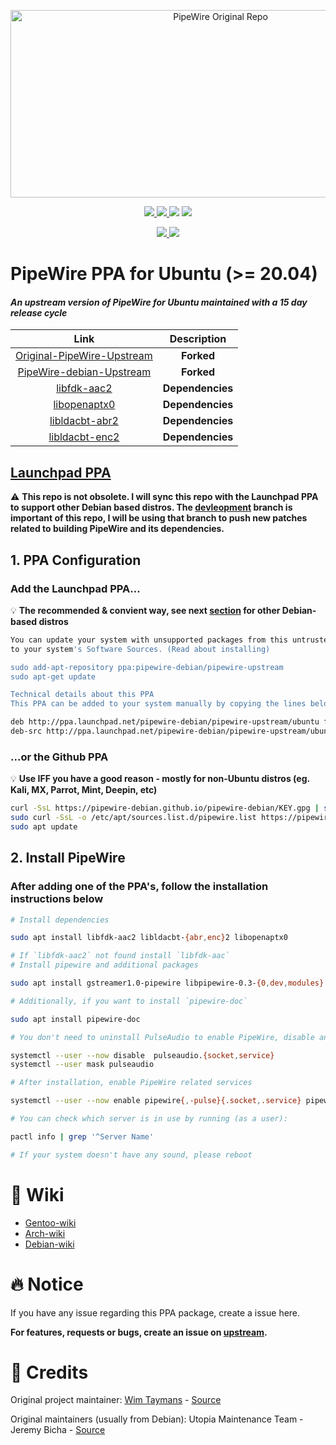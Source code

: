 <!-- PipeWire-Debian-->

<p align="center">
  <a href="https://gitlab.freedesktop.org/pipewire/pipewire">
    <img alt="PipeWire Original Repo" src="https://github.com/souravdas142/dotfiles/raw/master/.local/share/logo/pw2.png" width="656" height="300">
  </a>
</p>

<p align="center">
  <!-- Maintained -->
  <a href="https://github.com/pipewire-debian/pipewire-debian/">
    <img src="https://img.shields.io/website?down_message=Yes&label=Maintained&logo=GITHUB&up_message=Yes&url=https%3A%2F%2Fgithub.com%2Fpipewire-debian%2Fpipewire-debian">
  </a>
  <!-- Last commit on dev -->
  <a href="https://github.com/pipewire-debian/pipewire-debian/tree/development">
    <img src="https://img.shields.io/github/last-commit/pipewire-debian/pipewire-debian/development?color=%23ffA000&label=Last%20commit%20on%20Development&logo=GITHUB&style=plastic">
  </a>
  <!-- Last commit on master -->
  <img src="https://img.shields.io/github/last-commit/pipewire-debian/pipewire-debian/master?color=%23ffA000&label=master&logo=GITHUB&style=plastic">
  <!-- Packager -->
  <a href="https://github.com/souravdas142/">
    <img src="https://img.shields.io/website?down_message=Sourav%20Das&label=Packager&logo=GITHUB&up_message=Sourav%20Das&url=https%3A%2F%2Fgithub.com%2Fsouravdas142">
  </a>
</p>

<p align="center">
  <!-- Website status -->
  <a href="https://pipewire-debian.github.io/pipewire-debian/">
    <img src="https://img.shields.io/website?label=Git%20Website&logo=GITHUB&url=https%3A%2F%2Fpipewire-debian.github.io%2Fpipewire-debian%2F">
  </a>
  <!-- PPA -->
  <a href="https://launchpad.net/~pipewire-debian/+archive/ubuntu/pipewire-upstream">
    <img src="https://img.shields.io/website?down_message=PipeWire%200.3.26&label=Launchpad%20PPA&logo=UBUNTU&up_message=PipeWire%200.3.26&url=https%3A%2F%2Flaunchpad.net%2F~pipewire-debian%2F%2Barchive%2Fubuntu%2Fpipewire-upstream">
  </a>
</p>

# PipeWire PPA for Ubuntu (>= 20.04)
#### _An upstream version of PipeWire for Ubuntu maintained with a 15 day release cycle_

|                                               Link                                               |          Description           |
| :----------------------------------------------------------------------------------------------: | :----------------------: |
|          [Original-PipeWire-Upstream](https://gitlab.freedesktop.org/pipewire/pipewire)          | **Forked** |
| [PipeWire-debian-Upstream](https://salsa.debian.org/utopia-team/pipewire/-/tree/debian/0.3.25-1) |   **Forked**   |
|                  [libfdk-aac2](https://packages.ubuntu.com/hirsute/libfdk-aac2)                  |     **Dependencies**     |
|                 [libopenaptx0](https://packages.ubuntu.com/hirsute/libopenaptx0)                 |     **Dependencies**     |
|               [libldacbt-abr2](https://packages.ubuntu.com/hirsute/libldacbt-abr2)               |     **Dependencies**     |
|               [libldacbt-enc2](https://packages.ubuntu.com/hirsute/libldacbt-enc2)               |     **Dependencies**     |

## [Launchpad PPA](https://launchpad.net/~pipewire-debian/+archive/ubuntu/pipewire-upstream)

:warning: **This repo is not obsolete. I will sync this repo with the Launchpad PPA to support other Debian based distros. The [devleopment](https://github.com/pipewire-debian/pipewire-debian/tree/development) branch is important of this repo, I will be using that branch to push new patches related to building PipeWire and its dependencies.**

## 1. PPA Configuration

### Add the Launchpad PPA...

:bulb: **The recommended & convient way, see next [section](#or-add-github-ppa) for other Debian-based distros**

```bash
You can update your system with unsupported packages from this untrusted PPA by adding ppa:pipewire-debian/pipewire-upstream
to your system's Software Sources. (Read about installing)

sudo add-apt-repository ppa:pipewire-debian/pipewire-upstream
sudo apt-get update

Technical details about this PPA
This PPA can be added to your system manually by copying the lines below and adding them to your system's software sources.

deb http://ppa.launchpad.net/pipewire-debian/pipewire-upstream/ubuntu focal main
deb-src http://ppa.launchpad.net/pipewire-debian/pipewire-upstream/ubuntu focal main
```

### ...or the Github PPA

:bulb: **Use IFF you have a good reason - mostly for non-Ubuntu distros (eg. Kali, MX, Parrot, Mint, Deepin, etc)**

```bash
curl -SsL https://pipewire-debian.github.io/pipewire-debian/KEY.gpg | sudo apt-key add -
sudo curl -SsL -o /etc/apt/sources.list.d/pipewire.list https://pipewire-debian.github.io/pipewire-debian/pipewire.list
sudo apt update

```

## 2. Install PipeWire

### After adding one of the PPA's, follow the installation instructions below

```bash
# Install dependencies

sudo apt install libfdk-aac2 libldacbt-{abr,enc}2 libopenaptx0

# If `libfdk-aac2` not found install `libfdk-aac`
# Install pipewire and additional packages

sudo apt install gstreamer1.0-pipewire libpipewire-0.3-{0,dev,modules} libspa-0.2-{bluetooth,dev,jack,modules} pipewire{,-{audio-client-libraries,bin,locales,tests}}

# Additionally, if you want to install `pipewire-doc`

sudo apt install pipewire-doc

# You don't need to uninstall PulseAudio to enable PipeWire, disable and mask PulseAudio related services to stop them

systemctl --user --now disable  pulseaudio.{socket,service}
systemctl --user mask pulseaudio

# After installation, enable PipeWire related services

systemctl --user --now enable pipewire{,-pulse}{.socket,.service} pipewire-media-session.service

# You can check which server is in use by running (as a user):

pactl info | grep '^Server Name'

# If your system doesn't have any sound, please reboot
```

# :book: Wiki

- [Gentoo-wiki](https://wiki.gentoo.org/wiki/PipeWire)
- [Arch-wiki](https://wiki.archlinux.org/index.php/PipeWire)
- [Debian-wiki](https://wiki.debian.org/PipeWire)

# :fire: Notice

If you have any issue regarding this PPA package, create a issue here.

**For features, requests or bugs, create an issue on [upstream](https://gitlab.freedesktop.org/pipewire/pipewire).**

# :clap: Credits

Original project maintainer:
[Wim Taymans](https://gitlab.freedesktop.org/wtaymans) - [Source](https://gitlab.freedesktop.org/pipewire/pipewire)

Original maintainers (usually from Debian):
Utopia Maintenance Team - Jeremy Bicha - [Source](https://salsa.debian.org/utopia-team/pipewire/-/tree/debian/0.3.25-1)
